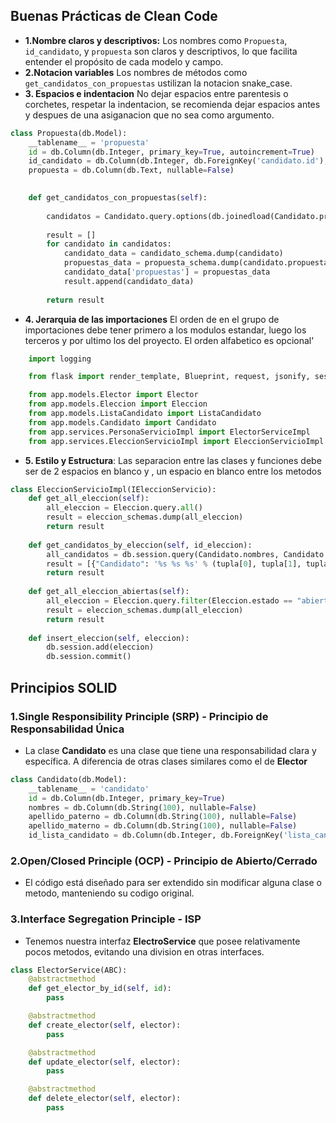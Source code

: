 
## Buenas Prácticas de Clean Code


- **1.Nombre claros y descriptivos:** Los nombres como `Propuesta`, `id_candidato`, y `propuesta` son claros y descriptivos, lo que facilita entender el propósito de cada modelo y campo.
- **2.Notacion variables** Los nombres de métodos como `get_candidatos_con_propuestas` ustilizan la notacion snake_case.
- **3. Espacios e indentacion** No dejar espacios entre parentesis o corchetes, respetar la indentacion, se recomienda dejar espacios antes y despues de una asiganacion que no sea como argumento.
```python
class Propuesta(db.Model):
    __tablename__ = 'propuesta'
    id = db.Column(db.Integer, primary_key=True, autoincrement=True)
    id_candidato = db.Column(db.Integer, db.ForeignKey('candidato.id'), nullable=False)
    propuesta = db.Column(db.Text, nullable=False)
    
```
```python
    def get_candidatos_con_propuestas(self):
       
        candidatos = Candidato.query.options(db.joinedload(Candidato.propuestas)).all()
        
        result = []
        for candidato in candidatos:
            candidato_data = candidato_schema.dump(candidato)
            propuestas_data = propuesta_schema.dump(candidato.propuestas, many=True)
            candidato_data['propuestas'] = propuestas_data
            result.append(candidato_data)
        
        return result
```
- **4. Jerarquia de las importaciones** El orden de en el grupo de importaciones debe tener primero a los modulos estandar, luego los terceros y por ultimo los del proyecto. El orden alfabetico es opcional'

```python
    import logging

    from flask import render_template, Blueprint, request, jsonify, session, redirect, url_for, make_response

    from app.models.Elector import Elector
    from app.models.Eleccion import Eleccion
    from app.models.ListaCandidato import ListaCandidato
    from app.models.Candidato import Candidato
    from app.services.PersonaServicioImpl import ElectorServiceImpl
    from app.services.EleccionServicioImpl import EleccionServicioImpl
```

- **5. Estilo y Estructura**: Las separacion entre las clases y funciones debe ser de 2 espacios en blanco y , un espacio en blanco entre los metodos
```python
class EleccionServicioImpl(IEleccionServicio):
    def get_all_eleccion(self):
        all_eleccion = Eleccion.query.all()
        result = eleccion_schemas.dump(all_eleccion)
        return result
    
    def get_candidatos_by_eleccion(self, id_eleccion):
        all_candidatos = db.session.query(Candidato.nombres, Candidato.apellido_paterno, Candidato.apellido_materno, ListaCandidato.nombre, Candidato.id).join(ListaCandidato, ListaCandidato.id_lista == Candidato.id_lista_candidato).filter(ListaCandidato.id_eleccion == id_eleccion).all()
        result = [{"Candidato": '%s %s %s' % (tupla[0], tupla[1], tupla[2]), "Lista": tupla[3], "id_candidato": tupla[4]} for tupla in all_candidatos]
        return result
    
    def get_all_eleccion_abiertas(self):
        all_eleccion = Eleccion.query.filter(Eleccion.estado == "abierto").all()
        result = eleccion_schemas.dump(all_eleccion)
        return result
    
    def insert_eleccion(self, eleccion):
        db.session.add(eleccion)
        db.session.commit()
```

## Principios SOLID

### 1.Single Responsibility Principle (SRP) - Principio de Responsabilidad Única

- La clase **Candidato** es una  clase que tiene una responsabilidad clara y específica. A diferencia de otras clases similares como el de **Elector**
```python
class Candidato(db.Model):
    __tablename__ = 'candidato'
    id = db.Column(db.Integer, primary_key=True)
    nombres = db.Column(db.String(100), nullable=False)
    apellido_paterno = db.Column(db.String(100), nullable=False)
    apellido_materno = db.Column(db.String(100), nullable=False)
    id_lista_candidato = db.Column(db.Integer, db.ForeignKey('lista_candidato.id_lista'),nullable=True)
```
### 2.Open/Closed Principle (OCP) - Principio de Abierto/Cerrado

- El código está diseñado para ser extendido sin modificar alguna clase o metodo, manteniendo su codigo original.

### 3.Interface Segregation Principle - ISP 
- Tenemos nuestra interfaz **ElectroService** que posee relativamente pocos metodos, evitando una division en otras interfaces.

```python
class ElectorService(ABC):
    @abstractmethod             
    def get_elector_by_id(self, id):
        pass

    @abstractmethod
    def create_elector(self, elector):
        pass

    @abstractmethod
    def update_elector(self, elector):
        pass

    @abstractmethod
    def delete_elector(self, elector):
        pass
```